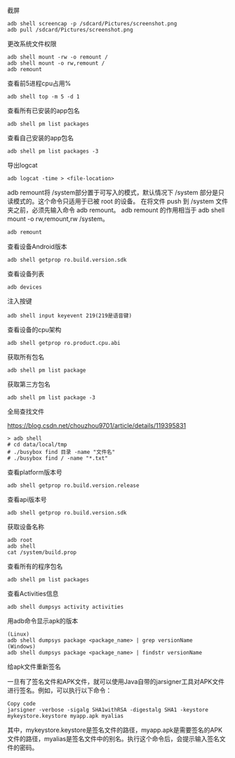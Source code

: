 截屏

```
adb shell screencap -p /sdcard/Pictures/screenshot.png
adb pull /sdcard/Pictures/screenshot.png
```

更改系统文件权限

```shell
adb shell mount -rw -o remount /
adb shell mount -o rw,remount /
adb remount
```

查看前5进程cpu占用%

```
adb shell top -m 5 -d 1
```

查看所有已安装的app包名

```
adb shell pm list packages
```

查看自己安装的app包名

```
adb shell pm list packages -3
```

导出logcat

```
adb logcat -time > <file-location>
```

adb remount将 /system部分置于可写入的模式，默认情况下 /system 部分是只读模式的。这个命令只适用于已被 root 的设备。
在将文件 push 到 /system 文件夹之前，必须先输入命令 adb remount。
adb remount 的作用相当于 adb shell mount -o rw,remount,rw /system。

```bash
adb remount
```

查看设备Android版本

```
adb shell getprop ro.build.version.sdk
```

查看设备列表 

```
adb devices
```

注入按键

```
adb shell input keyevent 219(219是语音键)
```

查看设备的cpu架构

```
adb shell getprop ro.product.cpu.abi
```

获取所有包名

```
adb shell pm list package
```

获取第三方包名

```
adb shell pm list package -3
```

全局查找文件

https://blog.csdn.net/chouzhou9701/article/details/119395831

```
> adb shell
# cd data/local/tmp
# ./busybox find 目录 -name "文件名"
# ./busybox find / -name "*.txt"
```

查看platform版本号

```
adb shell getprop ro.build.version.release
```

查看api版本号

```
adb shell getprop ro.build.version.sdk
```

获取设备名称

```
adb root
adb shell
cat /system/build.prop
```

查看所有的程序包名

```
adb shell pm list packages
```

查看Activities信息

```
adb shell dumpsys activity activities
```

用adb命令显示apk的版本

```
(Linux)
adb shell dumpsys package <package_name> | grep versionName
(Windows)
adb shell dumpsys package <package_name> | findstr versionName
```



给apk文件重新签名

一旦有了签名文件和APK文件，就可以使用Java自带的jarsigner工具对APK文件进行签名。例如，可以执行以下命令：

```
Copy code
jarsigner -verbose -sigalg SHA1withRSA -digestalg SHA1 -keystore mykeystore.keystore myapp.apk myalias
```

其中，mykeystore.keystore是签名文件的路径，myapp.apk是需要签名的APK文件的路径，myalias是签名文件中的别名。执行这个命令后，会提示输入签名文件的密码。
